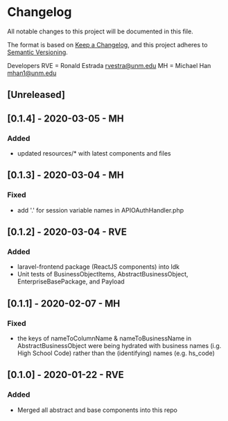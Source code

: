 # Changelog
All notable changes to this project will be documented in this file.

The format is based on [Keep a Changelog](https://keepachangelog.com/en/1.0.0/),
and this project adheres to [Semantic Versioning](https://semver.org/spec/v2.0.0.html).

Developers
RVE = Ronald Estrada <rvestra@unm.edu>
MH = Michael Han <mhan1@unm.edu>

## [Unreleased]

## [0.1.4] - 2020-03-05 - MH
### Added
- updated resources/* with latest components and files

## [0.1.3] - 2020-03-04 - MH
### Fixed
- add '.' for session variable names in APIOAuthHandler.php

## [0.1.2] - 2020-03-04 - RVE
### Added
- laravel-frontend package (ReactJS components) into ldk
- Unit tests of BusinessObjectItems, AbstractBusinessObject, EnterpriseBasePackage, and Payload

## [0.1.1] - 2020-02-07 - MH
### Fixed
- the keys of nameToColumnName & nameToBusinessName in AbstractBusinessObject were being hydrated with business names (i.g. High School Code) rather than the (identifying) names (e.g. hs_code)

## [0.1.0] - 2020-01-22 - RVE
### Added
- Merged all abstract and base components into this repo
